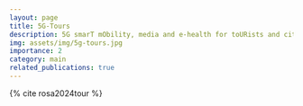 ```yaml
---
layout: page
title: 5G-Tours
description: 5G smarT mObility, media and e-health for toURists and citizenS
img: assets/img/5g-tours.jpg
importance: 2
category: main
related_publications: true
---
```


{% cite rosa2024tour %}
